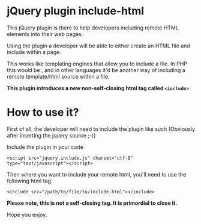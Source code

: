 jQuery plugin include-html
=========================================================================


This jQuery plugin is there to help developers including remote HTML elements into their web pages. 

Using the plugin a developer will be able to either create an HTML file and include within a page. 

This works like templating engines that allow you to include a file. In PHP this would be <?php include(...); ?>, and in other languages it'd be another way of including a remote template/html source within a file.

**This plugin introduces a new non-self-closing html tag called `<include>`**

How to use it?
==============

First of all, the developer will need to include the plugin like such (Obviously after inserting the jquery source ;-))

Include the plugin in your code

    <script src="jquery.include.js" charset="utf-8" type="text/javascript"></script>

Then where you want to include your remote html, you'll need to use the following html tag. 

    <include src="/path/to/file/to/include.html"></include>
    
__Please note, this is not a self-closing tag. It is primordial to close it.__

Hope you enjoy.
